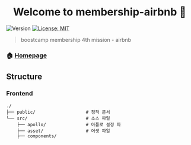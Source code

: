 <h1 align="center">Welcome to membership-airbnb 👋</h1>
<p>
  <img alt="Version" src="https://img.shields.io/badge/version-0.0.1-blue.svg?cacheSeconds=2592000" />
  <a href="#" target="_blank">
    <img alt="License: MIT" src="https://img.shields.io/badge/License-MIT-yellow.svg" />
  </a>
</p>

> boostcamp membership 4th mission - airbnb
### 🏠 [Homepage](http://45.119.146.248:3000/)

## Structure
### Frontend
```
./
├── public/                   # 정적 문서 
└── src/                      # 소스 파일
    ├── apollo/               # 아폴로 설정 파
    ├── asset/                # 어셋 파일 
    ├── components/   